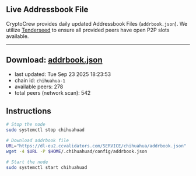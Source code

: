 ## Live Addressbook File

CryptoCrew provides daily updated Addressbook Files (`addrbook.json`). We utilize [Tenderseed](https://github.com/binaryholdings/tenderseed) to ensure all provided peers have open P2P slots available.

---
**Download: [addrbook.json](https://dl-eu2.ccvalidators.com/SERVICE/chihuahua/addrbook.json)**
---

- last updated: Tue Sep 23 2025 18:23:53
- chain id: `chihuahua-1`
- available peers: 278
- total peers (network scan): 542

## Instructions
```sh
# Stop the node
sudo systemctl stop chihuahuad

# Download addrbook file
URL="https://dl-eu2.ccvalidators.com/SERVICE/chihuahua/addrbook.json"
wget -4 $URL -P $HOME/.chihuahuad/config/addrbook.json

# Start the node
sudo systemctl start chihuahuad
```
